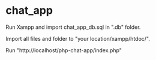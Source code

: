 # chat_app

Run Xampp and import chat_app_db.sql in ".db" folder.

Import all files and folder to "your location/xampp/htdoc/".

Run "http://localhost/php-chat-app/index.php"
